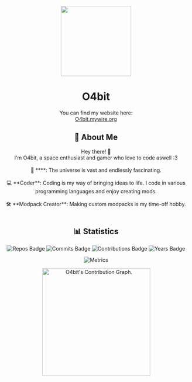 <div align="center">
  <img src="https://cdn.discordapp.com/attachments/1074435296978026588/1259801241689784350/ezgif-7-2eaf8a8b05.gif?ex=668d00d5&is=668baf55&hm=e6d7dcd107117c921c6fb9b967eeaf5b81f8bde8aae383ae0a7dae50ffa8bbc9&" width="192" height="192">
  <h1>O4bit</h1>
</div>

<div align="center">
  You can find my website here:
</br>
  <a href="http://O4bit.mywire.org" target="_blank">O4bit.mywire.org</a>
</div>

<div align="center">
  <h2>🌌 About Me</h2>
  Hey there! 👋
  </br>
  I'm O4bit, a space enthusiast and gamer who love to code aswell :3
  </br></br>
  🚀 ****: The universe is vast and endlessly fascinating.
  </br></br>
  💻 **Coder**: Coding is my way of bringing ideas to life. I code in various programming languages and enjoy creating mods.
  </br></br>
  🛠 **Modpack Creator**: Making custom modpacks is my time-off hobby.
  </br></br>
</div>

<div align="center">
  <h2>📊 Statistics</h2>
  
  ![Repos Badge](https://badges.strrl.dev/repos/orbitingastronaut) ![Commits Badge](https://badges.strrl.dev/commits/all/orbitingastronaut) ![Contributions Badge](https://badges.strrl.dev/contributions/all/orbitingastronaut) ![Years Badge](https://badges.strrl.dev/years/orbitingastronaut)

  ![Metrics](./github-metrics.svg)
  
  <img height="295em" src="https://github-readme-activity-graph.vercel.app/graph?username=orbitingastronaut&theme=rogue" alt="O4bit's Contribution Graph.">
</div>

